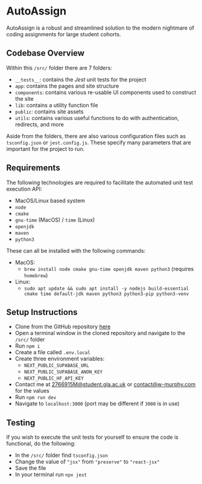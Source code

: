 # AutoAssign

AutoAssign is a robust and streamlined solution to the modern nightmare of coding assignments for large student cohorts.

## Codebase Overview

Within this `/src/` folder there are 7 folders:

- `__tests__`: contains the *Jest* unit tests for the project
- `app`: contains the pages and site structure
- `components`: contains various re-usable UI components used to construct the site
- `lib`: contains a utility function file
- `public`: contains site assets
- `utils`: contains various useful functions to do with authentication, redirects, and more

Aside from the folders, there are also various configuration files such as `tsconfig.json` or `jest.config.js`. These specify many parameters that are important for the project to run.

## Requirements

The following technologies are required to facilitate the automated unit test execution API:

- MacOS/Linux based system
- `node`
- `cmake`
- `gnu-time` (MacOS) / `time` (Linux)
- `openjdk`
- `maven`
- `python3`

These can all be installed with the following commands:

- MacOS:
  - `brew install node cmake gnu-time openjdk maven python3` (requires `homebrew`)
- Linux:
  - `sudo apt update && sudo apt install -y nodejs build-essential cmake time default-jdk maven python3 python3-pip python3-venv`

## Setup Instructions

- Clone from the GitHub repository [here](https://github.com/Illogicalll/Automarker)
- Open a terminal window in the cloned repository and navigate to the `/src/` folder
- Run `npm i`
- Create a file called `.env.local`
- Create three environment variables:
  - `NEXT_PUBLIC_SUPABASE_URL`
  - `NEXT_PUBLIC_SUPABASE_ANON_KEY`
  - `NEXT_PUBLIC_HF_API_KEY`
- Contact me at [2766915M@student.gla.ac.uk](mailto:2766915M@student.gla.ac.uk) or [contact@w-murphy.com](mailto:contact@w-murphy.com) for the values
- Run `npm run dev`
- Navigate to `localhost:3000` (port may be different if `3000` is in use)

## Testing

If you wish to execute the unit tests for yourself to ensure the code is functional, do the following:

- In the `/src/` folder find `tsconfig.json`
- Change the value of `"jsx"` from `"preserve"` to `"react-jsx"`
- Save the file
- In your terminal run `npx jest`
